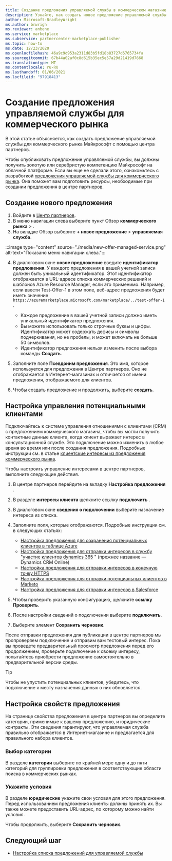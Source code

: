 ```yaml
---
title: Создание предложения управляемой службы в коммерческом магазине Майкрософт
description: Узнайте, как создать новое предложение управляемой службы для Azure Marketplace с помощью программы коммерческого рынка в центре партнеров Майкрософт.
author: Microsoft-BradleyWright
ms.author: brwrigh
ms.reviewer: anbene
ms.service: marketplace
ms.subservice: partnercenter-marketplace-publisher
ms.topic: how-to
ms.date: 12/23/2020
ms.openlocfilehash: 46a9c9d953a2311d83b5fd18b83727d6765734fa
ms.sourcegitcommit: 67b44a02af0c8d615b35ec5e57a29d21419d7668
ms.translationtype: MT
ms.contentlocale: ru-RU
ms.lasthandoff: 01/06/2021
ms.locfileid: "97918413"
---
```

# <a name="how-to-create-a-managed-service-offer-for-the-commercial-marketplace"></a>Создание предложения управляемой службы для коммерческого рынка

В этой статье объясняется, как создать предложение управляемой службы для коммерческого рынка Майкрософт с помощью центра партнеров.

Чтобы опубликовать предложение управляемой службы, вы должны получить золотую или серебристую компетенцию Майкрософт на облачной платформе. Если вы еще не сделали этого, ознакомьтесь с разработкой [предложения управляемой службы для коммерческого рынка](./plan-managed-service-offer.md). Она поможет вам подготовить ресурсы, необходимые при создании предложения в центре партнеров.

## <a name="create-a-new-offer"></a>Создание нового предложения

1. Войдите в [Центр партнеров](https://partner.microsoft.com/dashboard/home).
2. В меню навигации слева выберите пункт Обзор **коммерческого рынка**  >  .
3. На вкладке Обзор выберите **+ новое предложение**  >  **управляемая служба**.

:::image type="content" source="./media/new-offer-managed-service.png" alt-text="Показано меню навигации слева.":::

4. В диалоговом окне **новое предложение** введите **идентификатор предложения**. У каждого предложения в вашей учетной записи должен быть уникальный идентификатор. Этот идентификатор отображается в URL-адресе списка коммерческих решений и шаблонов Azure Resource Manager, если это применимо. Например, если ввести Test-Offer-1 в этом поле, веб-адрес предложения будет иметь значение `https://azuremarketplace.microsoft.com/marketplace/../test-offer-1` .

    * Каждое предложение в вашей учетной записи должно иметь уникальный идентификатор предложения.
    * Вы можете использовать только строчные буквы и цифры. Идентификатор может содержать дефисы и символы подчеркивания, но не пробелы, и может включать не больше 50 символов.
    * Идентификатор предложения нельзя изменить после выбора команды **Создать**.

5. Заполните поле **Псевдоним предложения**. Это имя, которое используется для предложения в Центре партнеров. Оно не отображается в Интернет-магазинах и отличается от имени предложения, отображаемого для клиентов.
6. Чтобы создать предложение и продолжить, выберите **создать**.

## <a name="configure-lead-management"></a>Настройка управления потенциальными клиентами

Подключайтесь к системе управления отношениями с клиентами (CRM) с предложением коммерческого магазина, чтобы вы могли получить контактные данные клиента, когда клиент выражает интерес в консультационной службе. Это подключение можно изменить в любое время во время или после создания предложения. Подробные инструкции см. в статье [клиентские интересы из предложения коммерческого рынка](./partner-center-portal/commercial-marketplace-get-customer-leads.md).

Чтобы настроить управление интересами в центре партнеров, выполните следующие действия.

1. В центре партнеров перейдите на вкладку **Настройка предложения** .
2. В разделе **интересы клиента** щелкните ссылку **подключить** .
3. В диалоговом окне **сведения о подключении** выберите назначение интереса из списка.
4. Заполните поля, которые отображаются. Подробные инструкции см. в следующих статьях:

    * [Настройка предложения для сохранения потенциальных клиентов в таблице Azure](./partner-center-portal/commercial-marketplace-lead-management-instructions-azure-table.md#configure-your-offer-to-send-leads-to-the-azure-table)
    * [Настройка предложения для отправки интересов в службу "участие клиентов dynamics 365](./partner-center-portal/commercial-marketplace-lead-management-instructions-dynamics.md#configure-your-offer-to-send-leads-to-dynamics-365-customer-engagement) " (прежнее название — Dynamics CRM Online)
    * [Настройка предложения для отправки интересов в конечную точку HTTPS](./partner-center-portal/commercial-marketplace-lead-management-instructions-https.md#configure-your-offer-to-send-leads-to-the-https-endpoint)
    * [Настройка предложения для отправки потенциальных клиентов в Marketo](./partner-center-portal/commercial-marketplace-lead-management-instructions-marketo.md#configure-your-offer-to-send-leads-to-marketo)
    * [Настройка предложения для отправки интересов в Salesforce](./partner-center-portal/commercial-marketplace-lead-management-instructions-salesforce.md#configure-your-offer-to-send-leads-to-salesforce)

5. Чтобы проверить указанную конфигурацию, щелкните **ссылку Проверить**.
6. После настройки сведений о подключении выберите **подключить**.
7. Выберите элемент **Сохранить черновик**.

После отправки предложения для публикации в центре партнеров мы пропроверяем подключение и отправим вам тестовый интерес. Пока вы проведете предварительный просмотр предложения перед его продолжением, проверьте подключение к своему интересу, попытайтесь приобрести предложение самостоятельно в предварительной версии среды.

> [!TIP]
> Чтобы не упустить потенциальных клиентов, убедитесь, что подключение к месту назначения данных о них обновляется.

## <a name="configure-offer-properties"></a>Настройка свойств предложения

На странице свойства предложения в центре партнеров вы определите категории, применимые к вашему предложению, и юридические контракты. Эти сведения гарантируют, что управляемая служба правильно отображается в Интернет-магазине и предлагается для правильного набора клиентов.

### <a name="select-a-category"></a>Выбор категории

В разделе **категории** выберите по крайней мере одну и до пяти категорий для группировки предложения в соответствующие области поиска в коммерческих рынках.

### <a name="provide-terms-and-conditions"></a>Укажите условия

В разделе **юридические** укажите свои условия для этого предложения. Перед использованием предложения клиенты должны принять их. Вы также можете предоставить URL-адрес, по которому можно найти условия.

Чтобы продолжить, выберите **Сохранить черновик**.

## <a name="next-step"></a>Следующий шаг

* [Настройка списка предложений для управляемой службы](./create-managed-service-offer-listing.md)